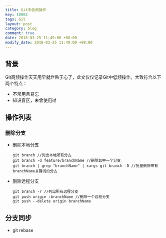 ```yaml
---
title: Git中低频操作
key: 10003
tags: Git
layout: post
category: blog
comment: true
date: 2018-03-25 11:49:00 +08:00
modify_date: 2018-03-25 11:49:00 +08:00
---
```


## 背景

Git高频操作天天用早就烂熟于心了，此文仅仅记录Git中低频操作。大致符合以下两个特点：

* 不常用且易忘
* 知识盲区，未曾使用过

## 操作列表

### 删除分支

* 删除本地分支

  ```shell
  git branch //列出本地所有分支
  git branch -d feature/branchName //删除其中一个分支
  git branch | grep "branchName" | xargs git branch -D //批量删除带有branchName关键词的分支
  ```

* 删除远程分支

  ```shell
  git branch -r //列出所有远程分支
  git push origin :branchName //删除一个远程分支
  git push --delete origin branchName
  ```

## 分支同步

* git rebase


